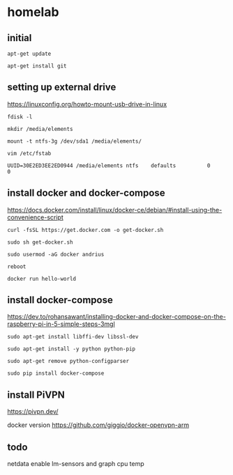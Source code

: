 # homelab

## initial
`apt-get update`

`apt-get install git`

## setting up external drive
https://linuxconfig.org/howto-mount-usb-drive-in-linux

`fdisk -l`

`mkdir /media/elements`

`mount -t ntfs-3g /dev/sda1 /media/elements/`

`vim /etc/fstab`

`UUID=30E2ED3EE2ED0944 /media/elements ntfs    defaults          0       0`

## install docker and docker-compose
https://docs.docker.com/install/linux/docker-ce/debian/#install-using-the-convenience-script

`curl -fsSL https://get.docker.com -o get-docker.sh`

`sudo sh get-docker.sh`

`sudo usermod -aG docker andrius`

`reboot`

`docker run hello-world`

## install docker-compose
https://dev.to/rohansawant/installing-docker-and-docker-compose-on-the-raspberry-pi-in-5-simple-steps-3mgl

`sudo apt-get install libffi-dev libssl-dev`

`sudo apt-get install -y python python-pip`

`sudo apt-get remove python-configparser`

`sudo pip install docker-compose`

## install PiVPN
https://pivpn.dev/

docker version https://github.com/giggio/docker-openvpn-arm


## todo

netdata enable lm-sensors and graph cpu temp
